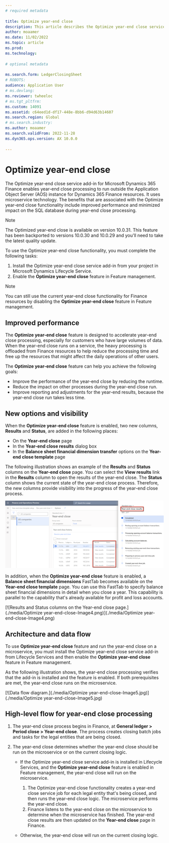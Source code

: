 ```yaml
---
# required metadata

title: Optimize year-end close
description: This article describes the Optimize year-end close service add-in that's available for the general ledger year-end close process.
author: moaamer
ms.date: 11/02/2022
ms.topic: article
ms.prod: 
ms.technology: 

# optional metadata

ms.search.form: LedgerClosingSheet
# ROBOTS: 
audience: Application User
# ms.devlang: 
ms.reviewer: twheeloc
# ms.tgt_pltfrm: 
ms.custom: 14091
ms.assetid: c64eed1d-df17-448e-8bb6-d94d63b14607
ms.search.region: Global
# ms.search.industry: 
ms.author: moaamer
ms.search.validFrom: 2022-11-28
ms.dyn365.ops.version: AX 10.0.0

---
```


# Optimize year-end close 

The Optimize year-end close service add-in for Microsoft Dynamics 365 Finance enables year-end close processing to run outside the Application Object Server (AOS) instance for Dynamics 365 Finance resources. It uses microservice technology. The benefits that are associated with the Optimize year-end close functionality include improved performance and minimized impact on the SQL database during year-end close processing.

>[!NOTE]
> The Optimized year-end close is available on version 10.0.31. This feature has been backported to versions 10.0.30 and 10.0.29 and you'll need to take the latest quality update.   

To use the Optimize year-end close functionality, you must complete the following tasks:

1. Install the Optimize year-end close service add-in from your project in Microsoft Dynamics Lifecycle Service.
2. Enable the **Optimize year-end close** feature in Feature management.

> [!NOTE]
> You can still use the current year-end close functionality for Finance resources by disabling the **Optimize year-end close** feature in Feature management.

## Improved performance

The **Optimize year-end close** feature is designed to accelerate year-end close processing, especially for customers who have large volumes of data. When the year-end close runs on a service, the heavy processing is offloaded from Finance resources to help reduce the processing time and free up the resources that might affect the daily operations of other users.

The **Optimize year-end close** feature can help you achieve the following goals:

- Improve the performance of the year-end close by reducing the runtime.
- Reduce the impact on other processes during the year-end close run.
- Improve reporting and adjustments for the year-end results, because the year-end close run takes less time.

## New options and visibility

When the **Optimize year-end close** feature is enabled, two new columns, **Results** and **Status**, are added in the following places:

- On the **Year-end close** page
- In the **Year-end close results** dialog box
- In the **Balance sheet financial dimension transfer** options on the **Year-end close template** page

The following illustration shows an example of the **Results** and **Status** columns on the **Year-end close** page. You can select the **View results** link in the **Results** column to open the results of the year-end close. The **Status** column shows the current state of the year-end close process. Therefore, the new columns provide visibility into the progress of the year-end close process.

[![Results and Status columns on the Year-end close page.](./media/Optimize-year-end-close-Image3.png)](./media/Optimize-year-end-close-Image3.png)

In addition, when the **Optimize year-end close** feature is enabled, a **Balance sheet financial dimensions** FastTab becomes available on the **Year-end close template** page. You can use this FastTab to specify balance sheet financial dimensions in detail when you close a year. This capability is parallel to the capability that's already available for profit and loss accounts.

[![Results and Status columns on the Year-end close page.](./media/Optimize year-end-close-Image4.png)](./media/Optimize year-end-close-Image4.png)

## Architecture and data flow

To use **Optimize year-end close** feature and run the year-end close on a microservice, you must install the Optimize year-end close service add-in from Lifecycle Services and then enable the **Optimize year-end close** feature in Feature management.

As the following illustration shows, the year-end close processing verifies that the add-in is installed and the feature is enabled. If both prerequisites are met, the year-end close runs on the microservice.

[![Data flow diagram.](./media/Optimize year-end-close-Image5.jpg)](./media/Optimize year-end-close-Image5.jpg)

## High-level flow for year-end close processing

1. The year-end close process begins in Finance, at **General ledger \> Period close \> Year-end close**. The process creates closing batch jobs and tasks for the legal entities that are being closed.
2. The year-end close determines whether the year-end close should be run on the microservice or on the current closing logic.

    - If the Optimize year-end close service add-in is installed in Lifecycle Services, and the **Optimize year-end close** feature is enabled in Feature management, the year-end close will run on the microservice.

        1. The Optimize year-end close functionality creates a year-end close service job for each legal entity that's being closed, and then runs the year-end close logic. The microservice performs the year-end close.
        2. Finance listens to the year-end close on the microservice to determine when the microservice has finished. The year-end close results are then updated on the **Year-end close** page in Finance.

    - Otherwise, the year-end close will run on the current closing logic.
